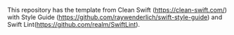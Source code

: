 This repository has the template from Clean Swift (https://clean-swift.com/) with Style Guide (https://github.com/raywenderlich/swift-style-guide) and Swift Lint(https://github.com/realm/SwiftLint).
